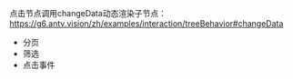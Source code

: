 点击节点调用changeData动态渲染子节点：https://g6.antv.vision/zh/examples/interaction/treeBehavior#changeData

- 分页
- 筛选
- 点击事件